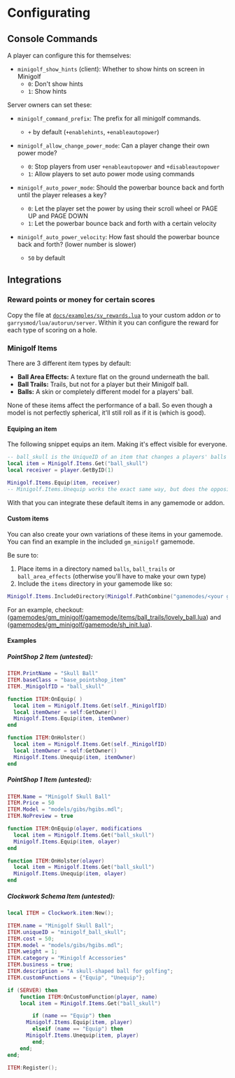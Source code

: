 # Configurating

## Console Commands

A player can configure this for themselves:

* `minigolf_show_hints` (client): Whether to show hints on screen in Minigolf
  * `0`: Don't show hints
  * `1`: Show hints

Server owners can set these:

* `minigolf_command_prefix`: The prefix for all minigolf commands.
  * `+` by default (`+enablehints`, `+enableautopower`)

* `minigolf_allow_change_power_mode`: Can a player change their own power mode?
  * `0`: Stop players from user `+enableautopower` and `+disableautopower`
  * `1`: Allow players to set auto power mode using commands

* `minigolf_auto_power_mode`: Should the powerbar bounce back and forth until the player releases a key?
  * `0`: Let the player set the power by using their scroll wheel or PAGE UP and PAGE DOWN
  * `1`: Let the powerbar bounce back and forth with a certain velocity

* `minigolf_auto_power_velocity`: How fast should the powerbar bounce back and forth? (lower number is slower)
  * `50` by default


## Integrations

### Reward points or money for certain scores

Copy the file at [`docs/examples/sv_rewards.lua`](https://github.com/luttje/gmod-minigolf/blob/main/docs/examples/sv_rewards.lua) to your custom addon _or_ to `garrysmod/lua/autorun/server`. Within it you can configure the reward for each type of scoring on a hole.


### Minigolf Items

There are 3 different item types by default:
* **Ball Area Effects:** A texture flat on the ground underneath the ball.
* **Ball Trails:** Trails, but not for a player but their Minigolf ball.
* **Balls:** A skin or completely different model for a players' ball.

None of these items affect the performance of a ball. So even though a model is not perfectly spherical, it'll still roll as if it is (which is good).


#### Equiping an item

The following snippet equips an item. Making it's effect visible for everyone.
```lua
-- ball_skull is the UniqueID of an item that changes a players' balls to a skull
local item = Minigolf.Items.Get("ball_skull")
local receiver = player.GetByID(1)

Minigolf.Items.Equip(item, receiver)
-- Minigolf.Items.Unequip works the exact same way, but does the opposite
```

With that you can integrate these default items in any gamemode or addon. 


#### Custom items

You can also create your own variations of these items in your gamemode. You can find an example in the included `gm_minigolf` gamemode.

Be sure to:
1. Place items in a directory named `balls`, `ball_trails` or `ball_area_effects` (otherwise you'll have to make your own type)
2. Include the `items` directory in your gamemode like so:
```lua
Minigolf.Items.IncludeDirectory(Minigolf.PathCombine("gamemodes/<your gamemode folder>/gamemode", "items/"))
```

For an example, checkout: ([gamemodes/gm_minigolf/gamemode/items/ball_trails/lovely_ball.lua](gamemodes/gm_minigolf/gamemode/items/ball_trails/lovely_ball.lua)) and ([gamemodes/gm_minigolf/gamemode/sh_init.lua](gamemodes/gm_minigolf/gamemode/sh_init.lua)).


#### Examples

##### PointShop 2 Item (untested):
```lua
ITEM.PrintName = "Skull Ball"
ITEM.baseClass = "base_pointshop_item"
ITEM._MinigolfID = "ball_skull"

function ITEM:OnEquip( )
  local item = Minigolf.Items.Get(self._MinigolfID)
  local itemOwner = self:GetOwner()
  Minigolf.Items.Equip(item, itemOwner)
end

function ITEM:OnHolster()
  local item = Minigolf.Items.Get(self._MinigolfID)
  local itemOwner = self:GetOwner()
  Minigolf.Items.Unequip(item, itemOwner)
end
```


##### PointShop 1 Item (untested):
```lua
ITEM.Name = "Minigolf Skull Ball"
ITEM.Price = 50
ITEM.Model = "models/gibs/hgibs.mdl";
ITEM.NoPreview = true

function ITEM:OnEquip(olayer, modifications
  local item = Minigolf.Items.Get("ball_skull")
  Minigolf.Items.Equip(item, olayer)
end

function ITEM:OnHolster(olayer)
  local item = Minigolf.Items.Get("ball_skull")
  Minigolf.Items.Unequip(item, olayer)
end
```


##### Clockwork Schema Item (untested):
```lua
local ITEM = Clockwork.item:New();

ITEM.name = "Minigolf Skull Ball";
ITEM.uniqueID = "minigolf_ball_skull";
ITEM.cost = 50;
ITEM.model = "models/gibs/hgibs.mdl";
ITEM.weight = 1;
ITEM.category = "Minigolf Accessories"
ITEM.business = true;
ITEM.description = "A skull-shaped ball for golfing";
ITEM.customFunctions = {"Equip", "Unequip"};

if (SERVER) then
	function ITEM:OnCustomFunction(player, name)
    local item = Minigolf.Items.Get("ball_skull")

		if (name == "Equip") then
      Minigolf.Items.Equip(item, player)
		elseif (name == "Equip") then
      Minigolf.Items.Unequip(item, player)
		end;
	end;
end;

ITEM:Register();
```